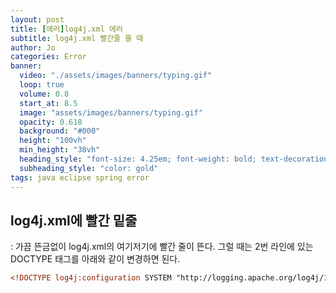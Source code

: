 ```yaml
---
layout: post
title: [에러]log4j.xml 에러
subtitle: log4j.xml 빨간줄 뜰 때
author: Jo 
categories: Error
banner:
  video: "./assets/images/banners/typing.gif"
  loop: true
  volume: 0.8
  start_at: 8.5
  image: "assets/images/banners/typing.gif"
  opacity: 0.618
  background: "#000"
  height: "100vh"
  min_height: "38vh"
  heading_style: "font-size: 4.25em; font-weight: bold; text-decoration: underline"
  subheading_style: "color: gold"
tags: java eclipse spring error
---
```


## log4j.xml에 빨간 밑줄
: 가끔 뜬금없이 log4j.xml의 여기저기에 빨간 줄이 뜬다.
그럴 때는 2번 라인에 있는 DOCTYPE 태그를 아래와 같이 변경하면 된다.

```log4j.xml
<!DOCTYPE log4j:configuration SYSTEM "http://logging.apache.org/log4j/1.2/apidocs/org/apache/log4j/xml/doc-files/log4j.dtd">
```

